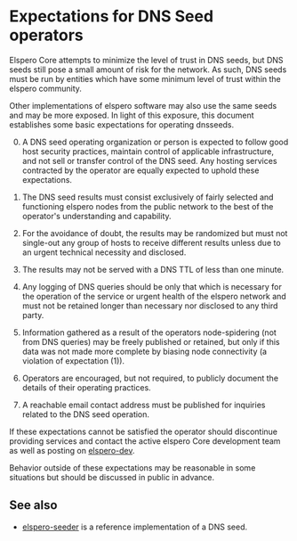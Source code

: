 Expectations for DNS Seed operators
====================================

Elspero Core attempts to minimize the level of trust in DNS seeds,
but DNS seeds still pose a small amount of risk for the network.
As such, DNS seeds must be run by entities which have some minimum
level of trust within the elspero community.

Other implementations of elspero software may also use the same
seeds and may be more exposed. In light of this exposure, this
document establishes some basic expectations for operating dnsseeds.

0. A DNS seed operating organization or person is expected to follow good
host security practices, maintain control of applicable infrastructure,
and not sell or transfer control of the DNS seed. Any hosting services
contracted by the operator are equally expected to uphold these expectations.

1. The DNS seed results must consist exclusively of fairly selected and
functioning elspero nodes from the public network to the best of the
operator's understanding and capability.

2. For the avoidance of doubt, the results may be randomized but must not
single-out any group of hosts to receive different results unless due to an
urgent technical necessity and disclosed.

3. The results may not be served with a DNS TTL of less than one minute.

4. Any logging of DNS queries should be only that which is necessary
for the operation of the service or urgent health of the elspero
network and must not be retained longer than necessary nor disclosed
to any third party.

5. Information gathered as a result of the operators node-spidering
(not from DNS queries) may be freely published or retained, but only
if this data was not made more complete by biasing node connectivity
(a violation of expectation (1)).

6. Operators are encouraged, but not required, to publicly document the
details of their operating practices.

7. A reachable email contact address must be published for inquiries
related to the DNS seed operation.

If these expectations cannot be satisfied the operator should
discontinue providing services and contact the active elspero
Core development team as well as posting on
[elspero-dev](https://groups.google.com/forum/#!forum/elspero-dev).

Behavior outside of these expectations may be reasonable in some
situations but should be discussed in public in advance.

See also
----------
- [elspero-seeder](https://github.com/pooler/elspero-seeder) is a reference implementation of a DNS seed.
